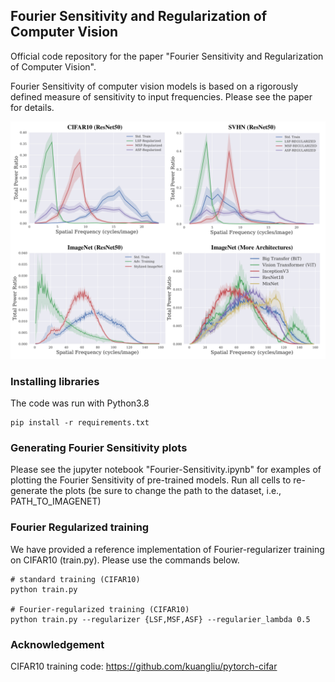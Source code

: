 ## Fourier Sensitivity and Regularization of Computer Vision

Official code repository for the paper "Fourier Sensitivity and Regularization of Computer Vision".

Fourier Sensitivity of computer vision models is based on a rigorously defined measure of sensitivity to input frequencies.
Please see the paper for details.

<!-- ![Fourier-sensitivity](github-image.png) -->
<img src="github-image.png" width="750px">

### Installing libraries
The code was run with Python3.8

```
pip install -r requirements.txt
```
### Generating Fourier Sensitivity plots
Please see the jupyter notebook "Fourier-Sensitivity.ipynb" for examples of plotting the Fourier Sensitivity of pre-trained models. 
Run all cells to re-generate the plots (be sure to change the path to the dataset, i.e., PATH\_TO\_IMAGENET)

### Fourier Regularized training
We have provided a reference implementation of Fourier-regularizer training on CIFAR10 (train.py). Please use the commands below. 
```
# standard training (CIFAR10)
python train.py

# Fourier-regularized training (CIFAR10)
python train.py --regularizer {LSF,MSF,ASF} --regularier_lambda 0.5

```
### Acknowledgement
CIFAR10 training code: https://github.com/kuangliu/pytorch-cifar

